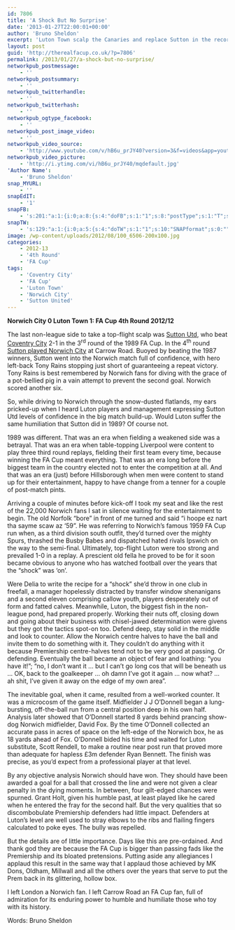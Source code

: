 ```yaml
---
id: 7806
title: 'A Shock But No Surprise'
date: '2013-01-27T22:00:01+00:00'
author: 'Bruno Sheldon'
excerpt: 'Luton Town scalp the Canaries and replace Sutton in the record books as the latest non league side to beat top flight opposition.'
layout: post
guid: 'http://therealfacup.co.uk/?p=7806'
permalink: /2013/01/27/a-shock-but-no-surprise/
networkpub_postmessage:
    - ''
networkpub_postsummary:
    - ''
networkpub_twitterhandle:
    - ''
networkpub_twitterhash:
    - ''
networkpub_ogtype_facebook:
    - ''
networkpub_post_image_video:
    - ''
networkpub_video_source:
    - 'http://www.youtube.com/v/hB6u_prJY40?version=3&f=videos&app=youtube_gdata'
networkpub_video_picture:
    - 'http://i.ytimg.com/vi/hB6u_prJY40/mqdefault.jpg'
'Author Name':
    - 'Bruno Sheldon'
snap_MYURL:
    - ''
snapEdIT:
    - '1'
snapFB:
    - 's:201:"a:1:{i:0;a:8:{s:4:"doFB";s:1:"1";s:8:"postType";s:1:"T";s:10:"AttachPost";s:1:"2";s:10:"SNAPformat";s:0:"";s:9:"isAutoImg";s:1:"A";s:8:"imgToUse";s:0:"";s:9:"isAutoURL";s:1:"A";s:8:"urlToUse";s:0:"";}}";'
snapTW:
    - 's:129:"a:1:{i:0;a:5:{s:4:"doTW";s:1:"1";s:10:"SNAPformat";s:0:"";s:8:"attchImg";s:1:"0";s:9:"isAutoImg";s:1:"A";s:8:"imgToUse";s:0:"";}}";'
image: /wp-content/uploads/2012/08/100_6506-200x100.jpg
categories:
    - 2012-13
    - '4th Round'
    - 'FA Cup'
tags:
    - 'Coventry City'
    - 'FA Cup'
    - 'Luton Town'
    - 'Norwich City'
    - 'Sutton United'
---
```


**Norwich City 0 Luton Town 1: FA Cup 4th Round 2012/12**

The last non-league side to take a top-flight scalp was [Sutton Utd](http://therealfacup.co.uk/2011/12/09/supercountygoballsticsuttonwerentatrocious/), who beat [Coventry City](http://www.youtube.com/watch?v=hB6u_prJY40) 2-1 in the 3<sup>rd</sup> round of the 1989 FA Cup. In the 4<sup>th</sup> round [Sutton played Norwich City](http://www.youtube.com/watch?v=Ak6XF1_u6Nc) at Carrow Road. Buoyed by beating the 1987 winners, Sutton went into the Norwich match full of confidence, with hero left-back Tony Rains stopping just short of guaranteeing a repeat victory. Tony Rains is best remembered by Norwich fans for diving with the grace of a pot-bellied pig in a vain attempt to prevent the second goal. Norwich scored another six.

So, while driving to Norwich through the snow-dusted flatlands, my ears pricked-up when I heard Luton players and management expressing Sutton Utd levels of confidence in the big match build-up. Would Luton suffer the same humiliation that Sutton did in 1989? Of course not.

1989 was different. That was an era when fielding a weakened side was a betrayal. That was an era when table-topping Liverpool were content to play three third round replays, fielding their first team every time, because winning the FA Cup meant everything. That was an era long before the biggest team in the country elected not to enter the competition at all. And that was an era (just) before Hillsborough when men were content to stand up for their entertainment, happy to have change from a tenner for a couple of post-match pints.

Arriving a couple of minutes before kick-off I took my seat and like the rest of the 22,000 Norwich fans I sat in silence waiting for the entertainment to begin. The old Norfolk “bore” in front of me turned and said “i hoope ez nart tha sayme scaw az ‘59”. He was referring to Norwich’s famous 1959 FA Cup run when, as a third division south outfit, they’d turned over the mighty Spurs, thrashed the Busby Babes and dispatched hated rivals Ipswich on the way to the semi-final. Ultimately, top-flight Luton were too strong and prevailed 1-0 in a replay. A prescient old fella he proved to be for it soon became obvious to anyone who has watched football over the years that the “shock” was ‘on’.

Were Delia to write the recipe for a “shock” she’d throw in one club in freefall, a manager hopelessly distracted by transfer window shenanigans and a second eleven comprising callow youth, players desperately out of form and fatted calves. Meanwhile, Luton, the biggest fish in the non-league pond, had prepared properly. Working their nuts off, closing down and going about their business with chisel-jawed determination were givens but they got the tactics spot-on too. Defend deep, stay solid in the middle and look to counter. Allow the Norwich centre halves to have the ball and invite them to do something with it. They couldn’t do anything with it because Premiership centre-halves tend not to be very good at passing. Or defending. Eventually the ball became an object of fear and loathing: “you have it!”; “no, I don’t want it … but I can’t go long cos that will be beneath us … OK, back to the goalkeeper … oh damn I’ve got it again … now what? … ah shit, I’ve given it away on the edge of my own area”.

The inevitable goal, when it came, resulted from a well-worked counter. It was a microcosm of the game itself. Midfielder J J O’Donnell began a lung-bursting, off-the-ball run from a central position deep in his own half. Analysis later showed that O’Donnell started 8 yards behind prancing show-dog Norwich midfielder, David Fox. By the time O’Donnell collected an accurate pass in acres of space on the left-edge of the Norwich box, he as 18 yards ahead of Fox. O’Donnell bided his time and waited for Luton substitute, Scott Rendell, to make a routine near post run that proved more than adequate for hapless £3m defender Ryan Bennett. The finish was precise, as you’d expect from a professional player at that level.

By any objective analysis Norwich should have won. They should have been awarded a goal for a ball that crossed the line and were not given a clear penalty in the dying moments. In between, four gilt-edged chances were spurned. Grant Holt, given his humble past, at least played like he cared when he entered the fray for the second half. But the very qualities that so discombobulate Premiership defenders had little impact. Defenders at Luton’s level are well used to stray elbows to the ribs and flailing fingers calculated to poke eyes. The bully was repelled.

But the details are of little importance. Days like this are pre-ordained. And thank god they are because the FA Cup is bigger than passing fads like the Premiership and its bloated pretensions. Putting aside any allegiances I applaud this result in the same way that I applaud those achieved by MK Dons, Oldham, Millwall and all the others over the years that serve to put the Prem back in its glittering, hollow box.

I left London a Norwich fan. I left Carrow Road an FA Cup fan, full of admiration for its enduring power to humble and humiliate those who toy with its history.

Words: Bruno Sheldon